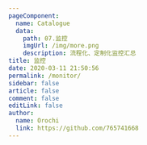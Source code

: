 ```yaml
---
pageComponent:
  name: Catalogue
  data:
    path: 07.监控
    imgUrl: /img/more.png
    description: 流程化、定制化监控汇总
title: 监控
date: 2020-03-11 21:50:56
permalink: /monitor/
sidebar: false
article: false
comment: false
editLink: false
author:
  name: Orochi
  link: https://github.com/765741668
---
```

